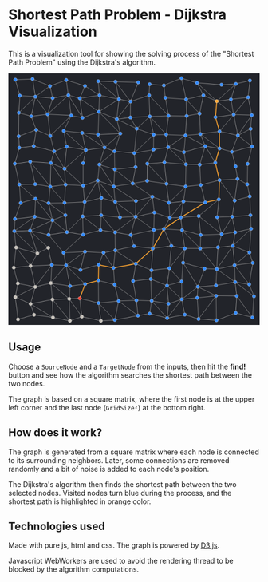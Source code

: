 # Shortest Path Problem - Dijkstra Visualization

This is a visualization tool for showing the solving process of the "Shortest Path Problem" using the Dijkstra's algorithm.

![preview](https://github.com/jcamilom/web-workers-dijkstra/blob/master/images/preview.png?raw=true)

## Usage

Choose a `SourceNode` and a `TargetNode` from the inputs, then hit the **find!** button and see how the algorithm searches the shortest path between the two nodes.

The graph is based on a square matrix, where the first node is at the upper left corner and the last node (`GridSize²`) at the bottom right.

## How does it work?

The graph is generated from a square matrix where each node is connected to its surrounding neighbors. Later, some connections are removed randomly and a bit of noise is added to each node's position.

The Dijkstra's algorithm then finds the shortest path between the two selected nodes. Visited nodes turn blue during the process, and the shortest path is highlighted in orange color.

## Technologies used

Made with pure js, html and css. The graph is powered by [D3.js](https://d3js.org/).

Javascript WebWorkers are used to avoid the rendering thread to be blocked by the algorithm computations.